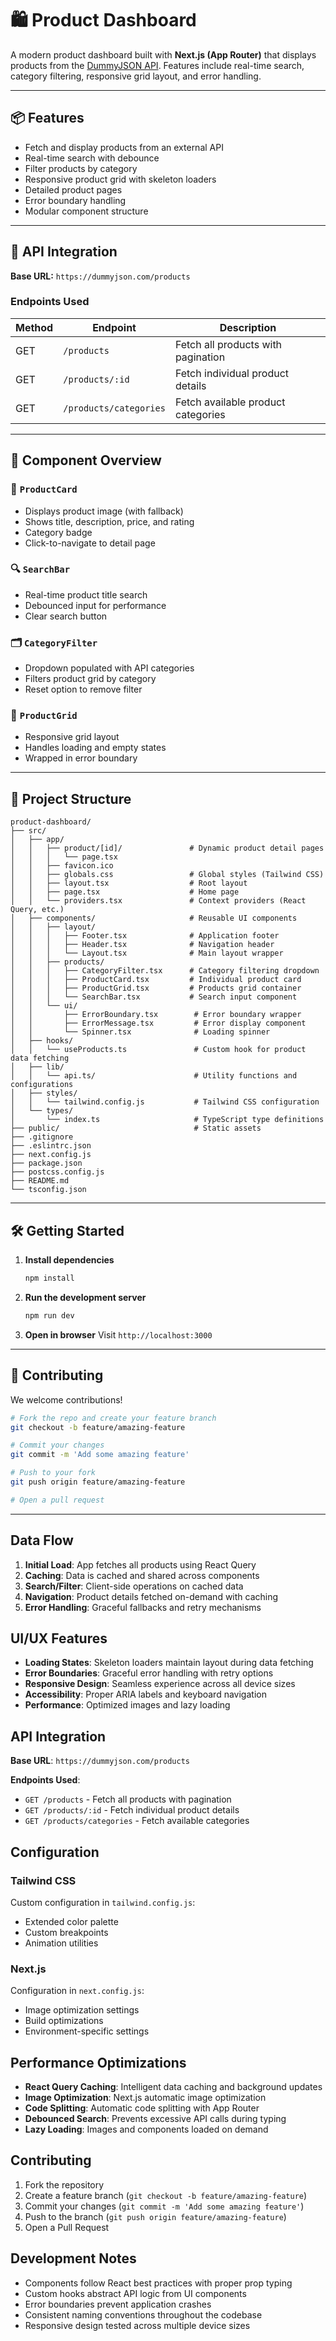 # 🛍️ Product Dashboard

A modern product dashboard built with **Next.js (App Router)** that displays products from the [DummyJSON API](https://dummyjson.com/products). Features include real-time search, category filtering, responsive grid layout, and error handling.

---

## 📦 Features

* Fetch and display products from an external API
* Real-time search with debounce
* Filter products by category
* Responsive product grid with skeleton loaders
* Detailed product pages
* Error boundary handling
* Modular component structure

---

## 🔌 API Integration

**Base URL:** `https://dummyjson.com/products`

### Endpoints Used

| Method | Endpoint               | Description                        |
| ------ | ---------------------- | ---------------------------------- |
| GET    | `/products`            | Fetch all products with pagination |
| GET    | `/products/:id`        | Fetch individual product details   |
| GET    | `/products/categories` | Fetch available product categories |

---

## 🧱 Component Overview

### 🧩 `ProductCard`

* Displays product image (with fallback)
* Shows title, description, price, and rating
* Category badge
* Click-to-navigate to detail page

### 🔍 `SearchBar`

* Real-time product title search
* Debounced input for performance
* Clear search button

### 🗂️ `CategoryFilter`

* Dropdown populated with API categories
* Filters product grid by category
* Reset option to remove filter

### 🧮 `ProductGrid`

* Responsive grid layout
* Handles loading and empty states
* Wrapped in error boundary

---

## 📁 Project Structure

```
product-dashboard/
├── src/
│   ├── app/
│   │   ├── product/[id]/               # Dynamic product detail pages
│   │   │   └── page.tsx
│   │   ├── favicon.ico
│   │   ├── globals.css                 # Global styles (Tailwind CSS)
│   │   ├── layout.tsx                  # Root layout
│   │   ├── page.tsx                    # Home page
│   │   └── providers.tsx               # Context providers (React Query, etc.)
│   ├── components/                     # Reusable UI components
│   │   ├── layout/
│   │   │   ├── Footer.tsx              # Application footer
│   │   │   ├── Header.tsx              # Navigation header
│   │   │   └── Layout.tsx              # Main layout wrapper
│   │   ├── products/                   
│   │   │   ├── CategoryFilter.tsx      # Category filtering dropdown
│   │   │   ├── ProductCard.tsx         # Individual product card
│   │   │   ├── ProductGrid.tsx         # Products grid container
│   │   │   └── SearchBar.tsx           # Search input component
│   │   └── ui/
│   │       ├── ErrorBoundary.tsx        # Error boundary wrapper
│   │       ├── ErrorMessage.tsx         # Error display component
│   │       └── Spinner.tsx              # Loading spinner
│   ├── hooks/
│   │   └── useProducts.ts               # Custom hook for product data fetching
│   ├── lib/
│   │   └── api.ts/                      # Utility functions and configurations
│   ├── styles/
│   │   └── tailwind.config.js           # Tailwind CSS configuration  
│   └── types/
│       └── index.ts                     # TypeScript type definitions
├── public/                              # Static assets
├── .gitignore
├── .eslintrc.json
├── next.config.js
├── package.json
├── postcss.config.js
├── README.md
└── tsconfig.json
```

---

## 🛠️ Getting Started

1. **Install dependencies**

   ```bash
   npm install
   ```

2. **Run the development server**

   ```bash
   npm run dev
   ```

3. **Open in browser**
   Visit `http://localhost:3000`

---

## 🤝 Contributing

We welcome contributions!

```bash
# Fork the repo and create your feature branch
git checkout -b feature/amazing-feature

# Commit your changes
git commit -m 'Add some amazing feature'

# Push to your fork
git push origin feature/amazing-feature

# Open a pull request
```

---


## Data Flow

1. **Initial Load**: App fetches all products using React Query
2. **Caching**: Data is cached and shared across components
3. **Search/Filter**: Client-side operations on cached data
4. **Navigation**: Product details fetched on-demand with caching
5. **Error Handling**: Graceful fallbacks and retry mechanisms

## UI/UX Features

- **Loading States**: Skeleton loaders maintain layout during data fetching
- **Error Boundaries**: Graceful error handling with retry options
- **Responsive Design**: Seamless experience across all device sizes
- **Accessibility**: Proper ARIA labels and keyboard navigation
- **Performance**: Optimized images and lazy loading

## API Integration

**Base URL**: `https://dummyjson.com/products`

**Endpoints Used**:
- `GET /products` - Fetch all products with pagination
- `GET /products/:id` - Fetch individual product details
- `GET /products/categories` - Fetch available categories

## Configuration

### Tailwind CSS
Custom configuration in `tailwind.config.js`:
- Extended color palette
- Custom breakpoints
- Animation utilities

### Next.js
Configuration in `next.config.js`:
- Image optimization settings
- Build optimizations
- Environment-specific settings

## Performance Optimizations

- **React Query Caching**: Intelligent data caching and background updates
- **Image Optimization**: Next.js automatic image optimization
- **Code Splitting**: Automatic code splitting with App Router
- **Debounced Search**: Prevents excessive API calls during typing
- **Lazy Loading**: Images and components loaded on demand

## Contributing

1. Fork the repository
2. Create a feature branch (`git checkout -b feature/amazing-feature`)
3. Commit your changes (`git commit -m 'Add some amazing feature'`)
4. Push to the branch (`git push origin feature/amazing-feature`)
5. Open a Pull Request

## Development Notes

- Components follow React best practices with proper prop typing
- Custom hooks abstract API logic from UI components  
- Error boundaries prevent application crashes
- Consistent naming conventions throughout the codebase
- Responsive design tested across multiple device sizes


